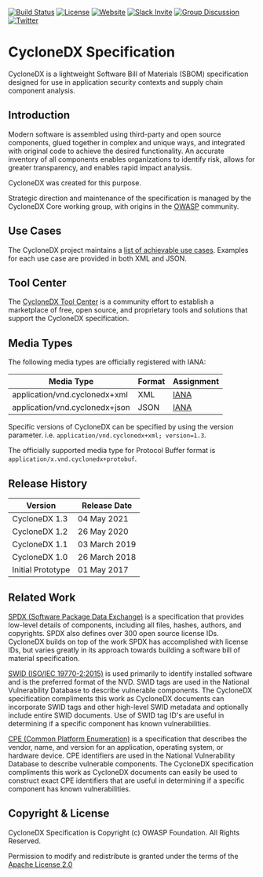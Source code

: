 [![Build Status](https://github.com/CycloneDX/specification/workflows/CI%20Build/badge.svg)](https://github.com/CycloneDX/specification/actions?workflow=CI+Build)
[![License][license-image]][license-url]
[![Website](https://img.shields.io/badge/https://-cyclonedx.org-blue.svg)](https://cyclonedx.org/)
[![Slack Invite](https://img.shields.io/badge/Slack-Join-blue?logo=slack&labelColor=393939)](https://cyclonedx.org/slack/invite)
[![Group Discussion](https://img.shields.io/badge/discussion-groups.io-blue.svg)](https://groups.io/g/CycloneDX)
[![Twitter](https://img.shields.io/twitter/url/http/shields.io.svg?style=social&label=Follow)](https://twitter.com/CycloneDX_Spec)

# CycloneDX Specification
CycloneDX is a lightweight Software Bill of Materials (SBOM) specification designed for use in application security 
contexts and supply chain component analysis.


## Introduction
Modern software is assembled using third-party and open source components, glued together in complex and unique ways,
and integrated with original code to achieve the desired functionality. An accurate inventory of all components enables
organizations to identify risk, allows for greater transparency, and enables rapid impact analysis.

CycloneDX was created for this purpose.

Strategic direction and maintenance of the specification is managed by the CycloneDX Core working group, with origins
in the [OWASP](https://owasp.org) community.


## Use Cases
The CycloneDX project maintains a [list of achievable use cases](https://cyclonedx.org/use-cases/). Examples for each
use case are provided in both XML and JSON.


## Tool Center
The [CycloneDX Tool Center](https://cyclonedx.org/tool-center/) is a community effort to establish a marketplace of 
free, open source, and proprietary tools and solutions that support the CycloneDX specification. 


## Media Types

The following media types are officially registered with IANA:

| Media Type | Format | Assignment |
| ------- | --------- | --------- |
| application/vnd.cyclonedx+xml | XML | [IANA](https://www.iana.org/assignments/media-types/application/vnd.cyclonedx+xml) |
| application/vnd.cyclonedx+json | JSON | [IANA](https://www.iana.org/assignments/media-types/application/vnd.cyclonedx+json) |

Specific versions of CycloneDX can be specified by using the version parameter. i.e. `application/vnd.cyclonedx+xml; version=1.3`.

The officially supported media type for Protocol Buffer format is `application/x.vnd.cyclonedx+protobuf`.


## Release History

| Version | Release Date |
| ------- | --------- |
| CycloneDX 1.3 | 04 May 2021 |
| CycloneDX 1.2 | 26 May 2020 |
| CycloneDX 1.1 | 03 March 2019 |
| CycloneDX 1.0 | 26 March 2018 |
| Initial Prototype | 01 May 2017 |


## Related Work
[SPDX (Software Package Data Exchange)][spdx-url] is a specification that provides low-level details of components, including all files, hashes, authors, and copyrights. SPDX also defines over 300 open source license IDs. CycloneDX builds on top of the work SPDX has accomplished with license IDs, but varies greatly in its approach towards building a software bill of material specification.

[SWID (ISO/IEC 19770-2:2015)][swid-url] is used primarily to identify installed software and is the preferred format of the NVD. SWID tags are used in the National Vulnerability Database to describe vulnerable components. The CycloneDX specification compliments this work as CycloneDX documents can incorporate SWID tags and other high-level SWID metadata and optionally include entire SWID documents. Use of SWID tag ID's are useful in determining if a specific component has known vulnerabilities.

[CPE (Common Platform Enumeration)][cpe-url] is a specification that describes the vendor, name, and version for an application, operating system, or hardware device. CPE identifiers are used in the National Vulnerability Database to describe vulnerable components. The CycloneDX specification compliments this work as CycloneDX documents can easily be used to construct exact CPE identifiers that are useful in determining if a specific component has known vulnerabilities.

## Copyright & License

CycloneDX Specification is Copyright (c) OWASP Foundation. All Rights Reserved.

Permission to modify and redistribute is granted under the terms of the [Apache License 2.0][license-url]

[license-image]: https://img.shields.io/badge/license-apache%20v2-brightgreen.svg
[license-url]: https://github.com/CycloneDX/specification/blob/master/LICENSE
[spdx-url]: https://spdx.org
[swid-url]: https://www.iso.org/standard/65666.html
[cpe-url]: https://nvd.nist.gov/products/cpe
